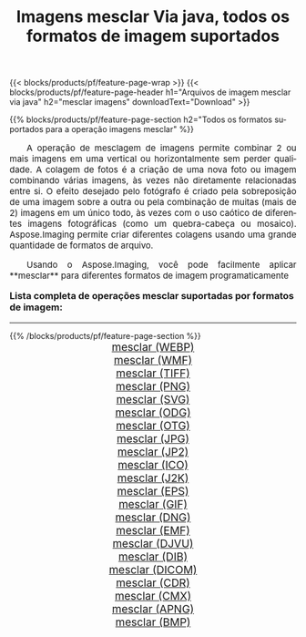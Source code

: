 ﻿---
title: Imagens mesclar Via java, todos os formatos de imagem suportados 
weight: 3920
url: /pt/java/merge/ 
lang: pt
langdirlevel: 2
locales: zh-hans,ja,it,ru,de,es,fr,nl,id,lt,pl,pt,vi,tr,ko,zh-hant,ar,hi,th,sv,cs,uk,he
description: Usando Aspose.Imaging, você pode facilmente imagens mesclar Via java
---

{{< blocks/products/pf/feature-page-wrap >}}
{{< blocks/products/pf/feature-page-header h1="Arquivos de imagem mesclar via java" h2="mesclar imagens" downloadText="Download" >}}


{{% blocks/products/pf/feature-page-section  h2="Todos os formatos suportados para a operação imagens mesclar" %}}
<p align="justify" style="text-indent:2em;font-size:15px;">
A operação de mesclagem de imagens permite combinar 2 ou mais imagens em uma vertical ou horizontalmente sem perder qualidade. A colagem de fotos é a criação de uma nova foto ou imagem combinando várias imagens, às vezes não diretamente relacionadas entre si. O efeito desejado pelo fotógrafo é criado pela sobreposição de uma imagem sobre a outra ou pela combinação de muitas (mais de 2) imagens em um único todo, às vezes com o uso caótico de diferentes imagens fotográficas (como um quebra-cabeça ou mosaico). Aspose.Imaging permite criar diferentes colagens usando uma grande quantidade de formatos de arquivo.
</p>
<p align="justify" style="text-indent:2em;font-size:15px;">
Usando o Aspose.Imaging, você pode facilmente aplicar **mesclar** para diferentes formatos de imagem programaticamente
</p>
<h3 style="margin-top:16px;">
Lista completa de operações mesclar suportadas por formatos de imagem:
</h3>
<hr/>
{{% /blocks/products/pf/feature-page-section %}}
<div class="container-fluid productfamilypage bg-gray">
    <div class="convertypes bg-gray agp-content section">
        <div class="container">
		<div class="row other-converters" style="gap: 10px;font-size: 19px;text-align:center;">
		    <div class='col-md-3 other-converter remove-lp remove-rp'><a href="/imaging/pt/java/merge/webp/" style="padding:15px;">mesclar (WEBP)</a></div><div class='col-md-3 other-converter remove-lp remove-rp'><a href="/imaging/pt/java/merge/wmf/" style="padding:15px;">mesclar (WMF)</a></div><div class='col-md-3 other-converter remove-lp remove-rp'><a href="/imaging/pt/java/merge/tiff/" style="padding:15px;">mesclar (TIFF)</a></div><div class='col-md-3 other-converter remove-lp remove-rp'><a href="/imaging/pt/java/merge/png/" style="padding:15px;">mesclar (PNG)</a></div><div class='col-md-3 other-converter remove-lp remove-rp'><a href="/imaging/pt/java/merge/svg/" style="padding:15px;">mesclar (SVG)</a></div><div class='col-md-3 other-converter remove-lp remove-rp'><a href="/imaging/pt/java/merge/odg/" style="padding:15px;">mesclar (ODG)</a></div><div class='col-md-3 other-converter remove-lp remove-rp'><a href="/imaging/pt/java/merge/otg/" style="padding:15px;">mesclar (OTG)</a></div><div class='col-md-3 other-converter remove-lp remove-rp'><a href="/imaging/pt/java/merge/jpg/" style="padding:15px;">mesclar (JPG)</a></div><div class='col-md-3 other-converter remove-lp remove-rp'><a href="/imaging/pt/java/merge/jp2/" style="padding:15px;">mesclar (JP2)</a></div><div class='col-md-3 other-converter remove-lp remove-rp'><a href="/imaging/pt/java/merge/ico/" style="padding:15px;">mesclar (ICO)</a></div><div class='col-md-3 other-converter remove-lp remove-rp'><a href="/imaging/pt/java/merge/j2k/" style="padding:15px;">mesclar (J2K)</a></div><div class='col-md-3 other-converter remove-lp remove-rp'><a href="/imaging/pt/java/merge/eps/" style="padding:15px;">mesclar (EPS)</a></div><div class='col-md-3 other-converter remove-lp remove-rp'><a href="/imaging/pt/java/merge/gif/" style="padding:15px;">mesclar (GIF)</a></div><div class='col-md-3 other-converter remove-lp remove-rp'><a href="/imaging/pt/java/merge/dng/" style="padding:15px;">mesclar (DNG)</a></div><div class='col-md-3 other-converter remove-lp remove-rp'><a href="/imaging/pt/java/merge/emf/" style="padding:15px;">mesclar (EMF)</a></div><div class='col-md-3 other-converter remove-lp remove-rp'><a href="/imaging/pt/java/merge/djvu/" style="padding:15px;">mesclar (DJVU)</a></div><div class='col-md-3 other-converter remove-lp remove-rp'><a href="/imaging/pt/java/merge/dib/" style="padding:15px;">mesclar (DIB)</a></div><div class='col-md-3 other-converter remove-lp remove-rp'><a href="/imaging/pt/java/merge/dicom/" style="padding:15px;">mesclar (DICOM)</a></div><div class='col-md-3 other-converter remove-lp remove-rp'><a href="/imaging/pt/java/merge/cdr/" style="padding:15px;">mesclar (CDR)</a></div><div class='col-md-3 other-converter remove-lp remove-rp'><a href="/imaging/pt/java/merge/cmx/" style="padding:15px;">mesclar (CMX)</a></div><div class='col-md-3 other-converter remove-lp remove-rp'><a href="/imaging/pt/java/merge/apng/" style="padding:15px;">mesclar (APNG)</a></div><div class='col-md-3 other-converter remove-lp remove-rp'><a href="/imaging/pt/java/merge/bmp/" style="padding:15px;">mesclar (BMP)</a></div>
                </div>
        </div>
    </div>
</div>
<br/>
